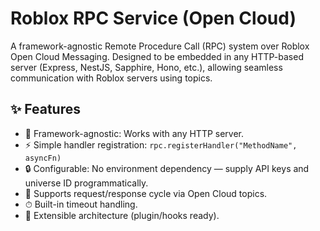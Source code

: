 # Roblox RPC Service (Open Cloud)

A framework-agnostic Remote Procedure Call (RPC) system over Roblox Open Cloud Messaging. Designed to be embedded in any HTTP-based server (Express, NestJS, Sapphire, Hono, etc.), allowing seamless communication with Roblox servers using topics.

## ✨ Features

- 🔧 Framework-agnostic: Works with any HTTP server.
- ⚡ Simple handler registration: `rpc.registerHandler("MethodName", asyncFn)`
- 🔒 Configurable: No environment dependency — supply API keys and universe ID programmatically.
- 🔄 Supports request/response cycle via Open Cloud topics.
- ⏱ Built-in timeout handling.
- 🔌 Extensible architecture (plugin/hooks ready).
